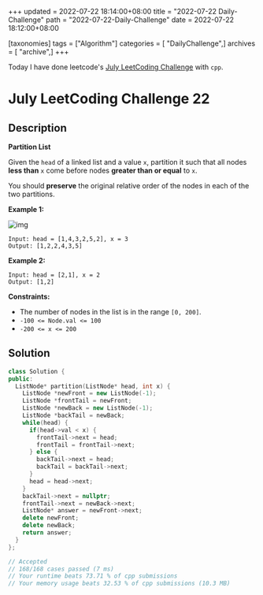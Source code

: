 +++
updated = 2022-07-22 18:14:00+08:00
title = "2022-07-22 Daily-Challenge"
path = "2022-07-22-Daily-Challenge"
date = 2022-07-22 18:12:00+08:00

[taxonomies]
tags = ["Algorithm"]
categories = [ "DailyChallenge",]
archives = [ "archive",]
+++

Today I have done leetcode's [July LeetCoding Challenge](https://leetcode.com/problems/partition-list/) with `cpp`.

<!-- more -->

# July LeetCoding Challenge 22

## Description

**Partition List**

Given the `head` of a linked list and a value `x`, partition it such that all nodes **less than** `x` come before nodes **greater than or equal** to `x`.

You should **preserve** the original relative order of the nodes in each of the two partitions.

 

**Example 1:**

![img](https://assets.leetcode.com/uploads/2021/01/04/partition.jpg)

```
Input: head = [1,4,3,2,5,2], x = 3
Output: [1,2,2,4,3,5]
```

**Example 2:**

```
Input: head = [2,1], x = 2
Output: [1,2]
```

 

**Constraints:**

- The number of nodes in the list is in the range `[0, 200]`.
- `-100 <= Node.val <= 100`
- `-200 <= x <= 200`

## Solution

``` cpp
class Solution {
public:
  ListNode* partition(ListNode* head, int x) {
    ListNode *newFront = new ListNode(-1);
    ListNode *frontTail = newFront;
    ListNode *newBack = new ListNode(-1);
    ListNode *backTail = newBack;
    while(head) {
      if(head->val < x) {
        frontTail->next = head;
        frontTail = frontTail->next;
      } else {
        backTail->next = head;
        backTail = backTail->next;
      }
      head = head->next;
    } 
    backTail->next = nullptr;
    frontTail->next = newBack->next;
    ListNode* answer = newFront->next;
    delete newFront;
    delete newBack;
    return answer;
  }
};

// Accepted
// 168/168 cases passed (7 ms)
// Your runtime beats 73.71 % of cpp submissions
// Your memory usage beats 32.53 % of cpp submissions (10.3 MB)
```

